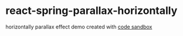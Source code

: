 # react-spring-parallax-horizontally
horizontally parallax effect demo created with [code sandbox](https://codesandbox.io/s/react-spring-parallax-horizontal-rtyz1)
